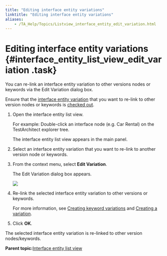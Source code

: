 ```yaml
--- 
title: "Editing interface entity variations"
linktitle: "Editing interface entity variations"
aliases: 
    - /TA_Help/Topics/Listview_interface_entity_edit_variation.html
---
```

# Editing interface entity variations {#interface_entity_list_view_edit_variation .task}

You can re-link an interface entity variation to other versions nodes or keywords via the Edit Variation dialog box.

Ensure that the [interface entity variation](Variations.html) that you want to re-link to other version nodes or keywords is [checked out](Project_items_checkout.html).

1.  Open the interface entity list view.

    For example: Double-click an interface node \(e.g. Car Rental\) on the TestArchitect explorer tree.

    The interface entity list view appears in the main panel.

2.  Select an interface entity variation that you want to re-link to another version node or keywords.

3.  From the context menu, select **Edit Variation**.

    The Edit Variation dialog box appears.

    ![](../Images/Edit_variation_dlg_interfaceEntity_listView.png)

4.  Re-link the selected interface entity variation to other versions or keywords.

    For more information, see [Creating keyword variations](Variations_create_keyword.html) and [Creating a variation](Variations_linking.html).

5.  Click **OK**.


The selected interface entity variation is re-linked to other version nodes/keywords.

**Parent topic:**[Interface entity list view](../../TA_Help/Topics/Listview_interface_entity.html)

